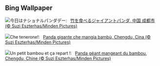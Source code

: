 ## Bing Wallpaper
![](https://www.bing.com/th?id=OHR.BambooPanda_JA-JP4357227516_UHD.jpg&w=1000)今日はナショナルパンダデー:&nbsp;&ensp;[竹を食べるジャイアントパンダ, 中国 成都市 (© Suzi Eszterhas/Minden Pictures)](https://www.bing.com/th?id=OHR.BambooPanda_JA-JP4357227516_UHD.jpg)
<br><br/>
![](https://www.bing.com/th?id=OHR.BambooPanda_IT-IT5188324890_UHD.jpg&w=1000)Che tenerone!:&nbsp;&ensp;[Panda gigante che mangia bambù, Chengdu, Cina (© Suzi Eszterhas/Minden Pictures)](https://www.bing.com/th?id=OHR.BambooPanda_IT-IT5188324890_UHD.jpg)
<br><br/>
![](https://www.bing.com/th?id=OHR.BambooPanda_FR-FR2591411752_UHD.jpg&w=1000)Un petit bambou et ça repart !:&nbsp;&ensp;[Panda géant mangeant du bambou, Chengdu, Chine (© Suzi Eszterhas/Minden Pictures)](https://www.bing.com/th?id=OHR.BambooPanda_FR-FR2591411752_UHD.jpg)
<br><br/>

